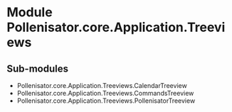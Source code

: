 Module Pollenisator.core.Application.Treeviews
==============================================

Sub-modules
-----------
* Pollenisator.core.Application.Treeviews.CalendarTreeview
* Pollenisator.core.Application.Treeviews.CommandsTreeview
* Pollenisator.core.Application.Treeviews.PollenisatorTreeview